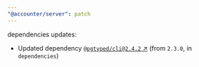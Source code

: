 ```yaml
---
"@accounter/server": patch
---
```

dependencies updates:
  - Updated dependency [`@pgtyped/cli@2.4.2` ↗︎](https://www.npmjs.com/package/@pgtyped/cli/v/2.4.2) (from `2.3.0`, in `dependencies`)
